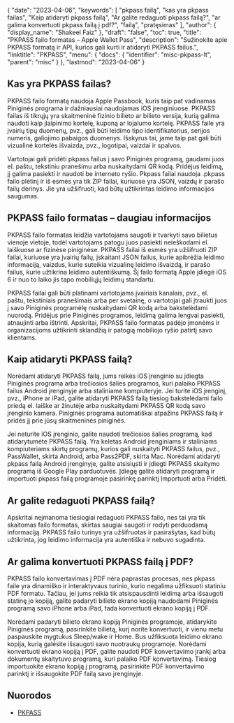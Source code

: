 {
  "date": "2023-04-06",
  "keywords": [
"pkpass failą",
"kas yra pkpass failas",
"Kaip atidaryti pkpass failą",
"Ar galite redaguoti pkpass failą?",
"ar galima konvertuoti pkpass failą į pdf?",
"failą",
"pratęsimas"
],
  "author": {
    "display_name": "Shakeel Faiz"
},
  "draft": "false",
  "toc": true,
  "title": "PKPASS failo formatas – Apple Wallet Pass",
  "description": "Sužinokite apie PKPASS formatą ir API, kurios gali kurti ir atidaryti PKPASS failus.",
  "linktitle": "PKPASS",
  "menu": {
    "docs": {
      "identifier": "misc-pkpass-lt",
      "parent": "misc"
}
},
  "lastmod": "2023-04-06"
}

## Kas yra PKPASS failas?

PKPASS failo formatą naudoja Apple Passbook, kuris taip pat vadinamas Piniginės programa ir dažniausiai naudojamas iOS įrenginiuose. PKPASS failas iš tikrųjų yra skaitmeninė fizinio bilieto ar bilieto versija, kurią galima naudoti kaip įlaipinimo kortelę, kuponą ar lojalumo kortelę. PKPASS faile yra įvairių tipų duomenų, pvz., gali būti leidimo tipo identifikatorius, serijos numeris, galiojimo pabaigos duomenys. Išskyrus tai, jame taip pat gali būti vizualinė kortelės išvaizda, pvz., logotipai, vaizdai ir spalvos.

Vartotojai gali pridėti pkpass failus į savo Piniginės programą, gaudami juos el. paštu, tekstiniu pranešimu arba nuskaitydami QR kodą. Pridėjus leidimą, jį galima pasiekti ir naudoti be interneto ryšio. Pkpass failai naudoja .pkpass failo plėtinį ir iš esmės yra tik ZIP failai, kuriuose yra JSON, vaizdų ir parašo failų derinys. Jie yra užšifruoti, kad būtų užtikrintas leidimo informacijos saugumas.

## PKPASS failo formatas – daugiau informacijos

PKPASS failo formatas leidžia vartotojams saugoti ir tvarkyti savo bilietus vienoje vietoje, todėl vartotojams patogu juos pasiekti neieškodami el. laiškuose ar fizinėse piniginėse. PKPASS failai iš esmės yra užšifruoti ZIP failai, kuriuose yra įvairių failų, įskaitant JSON failus, kurie apibrėžia leidimo informaciją, vaizdus, kurie suteikia vizualinę leidimo išvaizdą, ir parašo failus, kurie užtikrina leidimo autentiškumą. Šį failo formatą Apple įdiegė iOS 6 ir nuo to laiko jis tapo mobiliųjų leidimų standartu.

PKPASS failai gali būti platinami vartotojams įvairiais kanalais, pvz., el. paštu, tekstiniais pranešimais arba per svetainę, o vartotojai gali įtraukti juos į savo Piniginės programėlę nuskaitydami QR kodą arba bakstelėdami nuorodą. Pridėjus prie Piniginės programos, leidimą galima lengvai pasiekti, atnaujinti arba ištrinti. Apskritai, PKPASS failo formatas padėjo įmonėms ir organizacijoms užtikrinti sklandžią ir patogią mobiliojo ryšio patirtį savo klientams.

## Kaip atidaryti PKPASS failą?

Norėdami atidaryti PKPASS failą, jums reikės iOS įrenginio su įdiegta Piniginės programa arba trečiosios šalies programos, kuri palaiko PKPASS failus Android įrenginyje arba staliniame kompiuteryje. Jei turite iOS įrenginį, pvz., iPhone ar iPad, galite atidaryti PKPASS failą tiesiog bakstelėdami failo priedą el. laiške ar žinutėje arba nuskaitydami PKPASS QR kodą savo įrenginio kamera. Piniginės programa automatiškai atpažins PKPASS failą ir pridės jį prie jūsų skaitmeninės piniginės.

Jei neturite iOS įrenginio, galite naudoti trečiosios šalies programą, kad atidarytumėte PKPASS failą. Yra keletas Android įrenginiams ir staliniams kompiuteriams skirtų programų, kurios gali nuskaityti PKPASS failus, pvz., PassWallet, skirta Android, arba Pass2PDF, skirta Mac. Norėdami atidaryti pkpass failą Android įrenginyje, galite atsisiųsti ir įdiegti PKPASS skaitymo programą iš Google Play parduotuvės. Įdiegę galite atidaryti programą ir importuoti pkpass failą programoje pasirinkę parinktį Importuoti arba Pridėti.

## Ar galite redaguoti PKPASS failą?

Apskritai neįmanoma tiesiogiai redaguoti PKPASS failo, nes tai yra tik skaitomas failo formatas, skirtas saugiai saugoti ir rodyti perduodamą informaciją. PKPASS failo turinys yra užšifruotas ir pasirašytas, kad būtų užtikrinta, jog leidimo informacija yra autentiška ir nebuvo sugadinta.

## Ar galima konvertuoti PKPASS failą į PDF?

PKPASS failo konvertavimas į PDF nėra paprastas procesas, nes pkpass faile yra dinamiško ir interaktyvaus turinio, kurio negalima užfiksuoti statiniu PDF formatu. Tačiau, jei jums reikia tik atsispausdinti leidimą arba išsaugoti statinę jo kopiją, galite padaryti bilieto ekrano kopiją naudodami Piniginės programą savo iPhone arba iPad, tada konvertuoti ekrano kopiją į PDF.

Norėdami padaryti bilieto ekrano kopiją Piniginės programoje, atidarykite Piniginės programą, pasirinkite bilietą, kurį norite konvertuoti, ir vienu metu paspauskite mygtukus Sleep/wake ir Home. Bus užfiksuota leidimo ekrano kopija, kurią galėsite išsaugoti savo nuotraukų programoje. Norėdami konvertuoti ekrano kopiją į PDF, galite naudoti PDF konvertavimo įrankį arba dokumentų skaitytuvo programą, kuri palaiko PDF konvertavimą. Tiesiog importuokite ekrano kopiją į programą, pasirinkite PDF konvertavimo parinktį ir išsaugokite PDF failą savo įrenginyje.

## Nuorodos
* [PKPASS](https://en.wikipedia.org/wiki/PKPASS)


